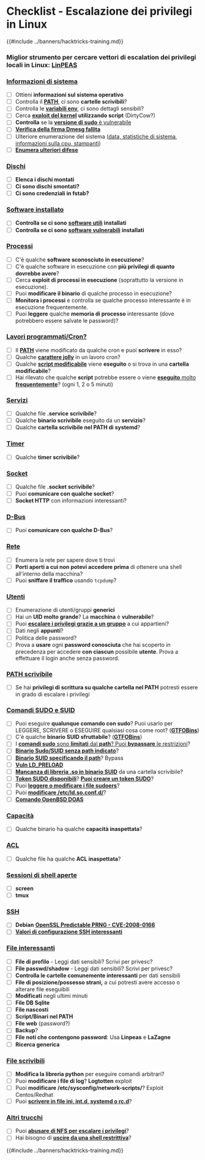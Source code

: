 # Checklist - Escalazione dei privilegi in Linux

{{#include ../banners/hacktricks-training.md}}

### **Miglior strumento per cercare vettori di escalation dei privilegi locali in Linux:** [**LinPEAS**](https://github.com/carlospolop/privilege-escalation-awesome-scripts-suite/tree/master/linPEAS)

### [Informazioni di sistema](privilege-escalation/index.html#system-information)

- [ ] Ottieni **informazioni sul sistema operativo**
- [ ] Controlla il [**PATH**](privilege-escalation/index.html#path), ci sono **cartelle scrivibili**?
- [ ] Controlla le [**variabili env**](privilege-escalation/index.html#env-info), ci sono dettagli sensibili?
- [ ] Cerca [**exploit del kernel**](privilege-escalation/index.html#kernel-exploits) **utilizzando script** (DirtyCow?)
- [ ] **Controlla** se la [**versione di sudo** è vulnerabile](privilege-escalation/index.html#sudo-version)
- [ ] [**Verifica della firma Dmesg fallita**](privilege-escalation/index.html#dmesg-signature-verification-failed)
- [ ] Ulteriore enumerazione del sistema ([data, statistiche di sistema, informazioni sulla cpu, stampanti](privilege-escalation/index.html#more-system-enumeration))
- [ ] [**Enumera ulteriori difese**](privilege-escalation/index.html#enumerate-possible-defenses)

### [Dischi](privilege-escalation/index.html#drives)

- [ ] **Elenca i dischi montati**
- [ ] **Ci sono dischi smontati?**
- [ ] **Ci sono credenziali in fstab?**

### [**Software installato**](privilege-escalation/index.html#installed-software)

- [ ] **Controlla se ci sono** [**software utili**](privilege-escalation/index.html#useful-software) **installati**
- [ ] **Controlla se ci sono** [**software vulnerabili**](privilege-escalation/index.html#vulnerable-software-installed) **installati**

### [Processi](privilege-escalation/index.html#processes)

- [ ] C'è qualche **software sconosciuto in esecuzione**?
- [ ] C'è qualche software in esecuzione con **più privilegi di quanto dovrebbe avere**?
- [ ] Cerca **exploit di processi in esecuzione** (soprattutto la versione in esecuzione).
- [ ] Puoi **modificare il binario** di qualche processo in esecuzione?
- [ ] **Monitora i processi** e controlla se qualche processo interessante è in esecuzione frequentemente.
- [ ] Puoi **leggere** qualche **memoria di processo** interessante (dove potrebbero essere salvate le password)?

### [Lavori programmati/Cron?](privilege-escalation/index.html#scheduled-jobs)

- [ ] Il [**PATH**](privilege-escalation/index.html#cron-path) viene modificato da qualche cron e puoi **scrivere** in esso?
- [ ] Qualche [**carattere jolly**](privilege-escalation/index.html#cron-using-a-script-with-a-wildcard-wildcard-injection) in un lavoro cron?
- [ ] Qualche [**script modificabile**](privilege-escalation/index.html#cron-script-overwriting-and-symlink) viene **eseguito** o si trova in una **cartella modificabile**?
- [ ] Hai rilevato che qualche **script** potrebbe essere o viene [**eseguito** molto **frequentemente**](privilege-escalation/index.html#frequent-cron-jobs)? (ogni 1, 2 o 5 minuti)

### [Servizi](privilege-escalation/index.html#services)

- [ ] Qualche file **.service** **scrivibile**?
- [ ] Qualche **binario scrivibile** eseguito da un **servizio**?
- [ ] Qualche **cartella scrivibile nel PATH di systemd**?

### [Timer](privilege-escalation/index.html#timers)

- [ ] Qualche **timer scrivibile**?

### [Socket](privilege-escalation/index.html#sockets)

- [ ] Qualche file **.socket** **scrivibile**?
- [ ] Puoi **comunicare con qualche socket**?
- [ ] **Socket HTTP** con informazioni interessanti?

### [D-Bus](privilege-escalation/index.html#d-bus)

- [ ] Puoi **comunicare con qualche D-Bus**?

### [Rete](privilege-escalation/index.html#network)

- [ ] Enumera la rete per sapere dove ti trovi
- [ ] **Porti aperti a cui non potevi accedere prima** di ottenere una shell all'interno della macchina?
- [ ] Puoi **sniffare il traffico** usando `tcpdump`?

### [Utenti](privilege-escalation/index.html#users)

- [ ] Enumerazione di utenti/gruppi **generici**
- [ ] Hai un **UID molto grande**? La **macchina** è **vulnerabile**?
- [ ] Puoi [**escalare i privilegi grazie a un gruppo**](privilege-escalation/interesting-groups-linux-pe/) a cui appartieni?
- [ ] Dati negli **appunti**?
- [ ] Politica delle password?
- [ ] Prova a **usare** ogni **password conosciuta** che hai scoperto in precedenza per accedere **con ciascun** possibile **utente**. Prova a effettuare il login anche senza password.

### [PATH scrivibile](privilege-escalation/index.html#writable-path-abuses)

- [ ] Se hai **privilegi di scrittura su qualche cartella nel PATH** potresti essere in grado di escalare i privilegi

### [Comandi SUDO e SUID](privilege-escalation/index.html#sudo-and-suid)

- [ ] Puoi eseguire **qualunque comando con sudo**? Puoi usarlo per LEGGERE, SCRIVERE o ESEGUIRE qualsiasi cosa come root? ([**GTFOBins**](https://gtfobins.github.io))
- [ ] C'è qualche **binario SUID sfruttabile**? ([**GTFOBins**](https://gtfobins.github.io))
- [ ] I [**comandi sudo** sono **limitati** dal **path**? Puoi **bypassare** le restrizioni](privilege-escalation/index.html#sudo-execution-bypassing-paths)?
- [ ] [**Binario Sudo/SUID senza path indicato**](privilege-escalation/index.html#sudo-command-suid-binary-without-command-path)?
- [ ] [**Binario SUID specificando il path**](privilege-escalation/index.html#suid-binary-with-command-path)? Bypass
- [ ] [**Vuln LD_PRELOAD**](privilege-escalation/index.html#ld_preload)
- [ ] [**Mancanza di libreria .so in binario SUID**](privilege-escalation/index.html#suid-binary-so-injection) da una cartella scrivibile?
- [ ] [**Token SUDO disponibili**](privilege-escalation/index.html#reusing-sudo-tokens)? [**Puoi creare un token SUDO**](privilege-escalation/index.html#var-run-sudo-ts-less-than-username-greater-than)?
- [ ] Puoi [**leggere o modificare i file sudoers**](privilege-escalation/index.html#etc-sudoers-etc-sudoers-d)?
- [ ] Puoi [**modificare /etc/ld.so.conf.d/**](privilege-escalation/index.html#etc-ld-so-conf-d)?
- [ ] [**Comando OpenBSD DOAS**](privilege-escalation/index.html#doas)

### [Capacità](privilege-escalation/index.html#capabilities)

- [ ] Qualche binario ha qualche **capacità inaspettata**?

### [ACL](privilege-escalation/index.html#acls)

- [ ] Qualche file ha qualche **ACL inaspettata**?

### [Sessioni di shell aperte](privilege-escalation/index.html#open-shell-sessions)

- [ ] **screen**
- [ ] **tmux**

### [SSH](privilege-escalation/index.html#ssh)

- [ ] **Debian** [**OpenSSL Predictable PRNG - CVE-2008-0166**](privilege-escalation/index.html#debian-openssl-predictable-prng-cve-2008-0166)
- [ ] [**Valori di configurazione SSH interessanti**](privilege-escalation/index.html#ssh-interesting-configuration-values)

### [File interessanti](privilege-escalation/index.html#interesting-files)

- [ ] **File di profilo** - Leggi dati sensibili? Scrivi per privesc?
- [ ] **File passwd/shadow** - Leggi dati sensibili? Scrivi per privesc?
- [ ] **Controlla le cartelle comunemente interessanti** per dati sensibili
- [ ] **File di posizione/possesso strani,** a cui potresti avere accesso o alterare file eseguibili
- [ ] **Modificati** negli ultimi minuti
- [ ] **File DB Sqlite**
- [ ] **File nascosti**
- [ ] **Script/Binari nel PATH**
- [ ] **File web** (password?)
- [ ] **Backup**?
- [ ] **File noti che contengono password**: Usa **Linpeas** e **LaZagne**
- [ ] **Ricerca generica**

### [**File scrivibili**](privilege-escalation/index.html#writable-files)

- [ ] **Modifica la libreria python** per eseguire comandi arbitrari?
- [ ] Puoi **modificare i file di log**? **Logtotten** exploit
- [ ] Puoi **modificare /etc/sysconfig/network-scripts/**? Exploit Centos/Redhat
- [ ] Puoi [**scrivere in file ini, int.d, systemd o rc.d**](privilege-escalation/index.html#init-init-d-systemd-and-rc-d)?

### [**Altri trucchi**](privilege-escalation/index.html#other-tricks)

- [ ] Puoi [**abusare di NFS per escalare i privilegi**](privilege-escalation/index.html#nfs-privilege-escalation)?
- [ ] Hai bisogno di [**uscire da una shell restrittiva**](privilege-escalation/index.html#escaping-from-restricted-shells)?

{{#include ../banners/hacktricks-training.md}}
